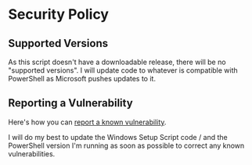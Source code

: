 # Security Policy

## Supported Versions

As this script doesn't have a downloadable release, there will be no "supported versions". I will update code to whatever is compatible with PowerShell as Microsoft pushes updates to it.

## Reporting a Vulnerability

Here's how you can [report a known vulnerability](https://github.com/melvinquick/windows-sensible-settings-helper/security/advisories/new).

I will do my best to update the Windows Setup Script code / and the PowerShell version I'm running as soon as possible to correct any known vulnerabilities.
